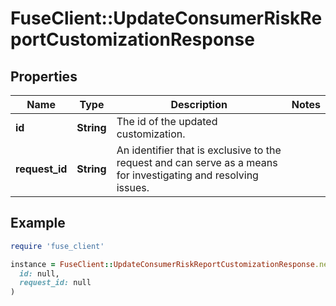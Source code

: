 # FuseClient::UpdateConsumerRiskReportCustomizationResponse

## Properties

| Name | Type | Description | Notes |
| ---- | ---- | ----------- | ----- |
| **id** | **String** | The id of the updated customization. |  |
| **request_id** | **String** | An identifier that is exclusive to the request and can serve as a means for investigating and resolving issues. |  |

## Example

```ruby
require 'fuse_client'

instance = FuseClient::UpdateConsumerRiskReportCustomizationResponse.new(
  id: null,
  request_id: null
)
```

